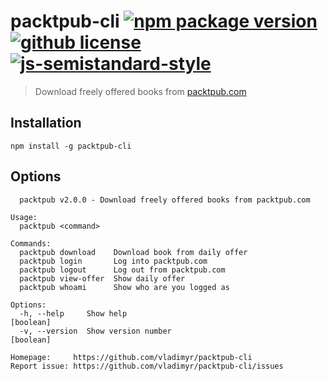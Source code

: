 # packtpub-cli [![npm package version](https://img.shields.io/npm/v/peludna-prognoza.svg)](https://npm.im/packtpub-cli) [![github license](https://img.shields.io/github/license/vladimyr/packtpub-cli.svg)](https://github.com/vladimyr/packtpub-cli/blob/master/LICENSE) [![js-semistandard-style](https://img.shields.io/badge/code%20style-semistandard-brightgreen.svg)](https://github.com/Flet/semistandard)

>Download freely offered books from [packtpub.com](https://www.packtpub.com/packt/offers/free-learning)

## Installation

```    
npm install -g packtpub-cli
```

## Options

```
  packtpub v2.0.0 - Download freely offered books from packtpub.com

Usage:
  packtpub <command>

Commands:
  packtpub download    Download book from daily offer
  packtpub login       Log into packtpub.com
  packtpub logout      Log out from packtpub.com
  packtpub view-offer  Show daily offer
  packtpub whoami      Show who are you logged as

Options:
  -h, --help     Show help                                             [boolean]
  -v, --version  Show version number                                   [boolean]

Homepage:     https://github.com/vladimyr/packtpub-cli
Report issue: https://github.com/vladimyr/packtpub-cli/issues

```

